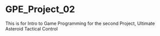 # GPE_Project_02
This is for Intro to Game Programming for the second Project, Ultimate Asteroid Tactical Control
